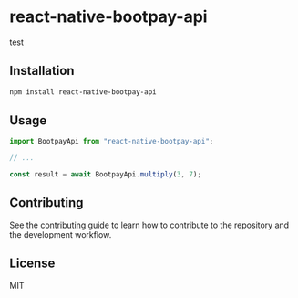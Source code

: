 # react-native-bootpay-api

test

## Installation

```sh
npm install react-native-bootpay-api
```

## Usage

```js
import BootpayApi from "react-native-bootpay-api";

// ...

const result = await BootpayApi.multiply(3, 7);
```

## Contributing

See the [contributing guide](CONTRIBUTING.md) to learn how to contribute to the repository and the development workflow.

## License

MIT
